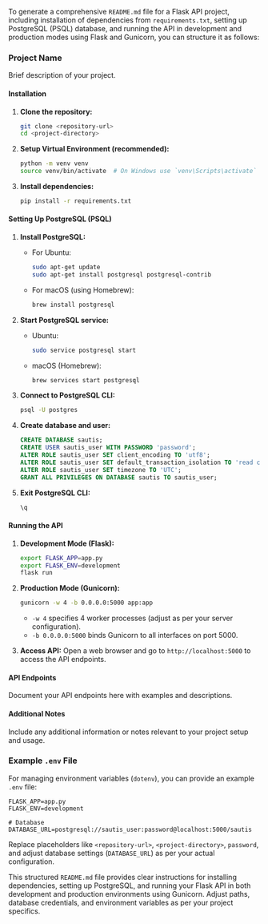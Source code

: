 To generate a comprehensive `README.md` file for a Flask API project, including
installation of dependencies from `requirements.txt`, setting up PostgreSQL
(PSQL) database, and running the API in development and production modes using
Flask and Gunicorn, you can structure it as follows:

### Project Name

Brief description of your project.

#### Installation

1. **Clone the repository:**

   ```bash
   git clone <repository-url>
   cd <project-directory>
   ```

2. **Setup Virtual Environment (recommended):**

   ```bash
   python -m venv venv
   source venv/bin/activate  # On Windows use `venv\Scripts\activate`
   ```

3. **Install dependencies:**
   ```bash
   pip install -r requirements.txt
   ```

#### Setting Up PostgreSQL (PSQL)

1. **Install PostgreSQL:**

   - For Ubuntu:
     ```bash
     sudo apt-get update
     sudo apt-get install postgresql postgresql-contrib
     ```
   - For macOS (using Homebrew):
     ```bash
     brew install postgresql
     ```

2. **Start PostgreSQL service:**

   - Ubuntu:
     ```bash
     sudo service postgresql start
     ```
   - macOS (Homebrew):
     ```bash
     brew services start postgresql
     ```

3. **Connect to PostgreSQL CLI:**

   ```bash
   psql -U postgres
   ```

4. **Create database and user:**

   ```sql
   CREATE DATABASE sautis;
   CREATE USER sautis_user WITH PASSWORD 'password';
   ALTER ROLE sautis_user SET client_encoding TO 'utf8';
   ALTER ROLE sautis_user SET default_transaction_isolation TO 'read committed';
   ALTER ROLE sautis_user SET timezone TO 'UTC';
   GRANT ALL PRIVILEGES ON DATABASE sautis TO sautis_user;
   ```

5. **Exit PostgreSQL CLI:**
   ```sql
   \q
   ```

#### Running the API

1. **Development Mode (Flask):**

   ```bash
   export FLASK_APP=app.py
   export FLASK_ENV=development
   flask run
   ```

2. **Production Mode (Gunicorn):**

   ```bash
   gunicorn -w 4 -b 0.0.0.0:5000 app:app
   ```

   - `-w 4` specifies 4 worker processes (adjust as per your server
     configuration).
   - `-b 0.0.0.0:5000` binds Gunicorn to all interfaces on port 5000.

3. **Access API:** Open a web browser and go to `http://localhost:5000` to
   access the API endpoints.

#### API Endpoints

Document your API endpoints here with examples and descriptions.

#### Additional Notes

Include any additional information or notes relevant to your project setup and
usage.

### Example `.env` File

For managing environment variables (`dotenv`), you can provide an example `.env`
file:

```plaintext
FLASK_APP=app.py
FLASK_ENV=development

# Database
DATABASE_URL=postgresql://sautis_user:password@localhost:5000/sautis
```

Replace placeholders like `<repository-url>`, `<project-directory>`, `password`,
and adjust database settings (`DATABASE_URL`) as per your actual configuration.

This structured `README.md` file provides clear instructions for installing
dependencies, setting up PostgreSQL, and running your Flask API in both
development and production environments using Gunicorn. Adjust paths, database
credentials, and environment variables as per your project specifics.
